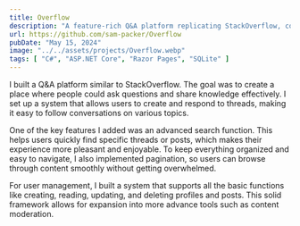 ```yaml
---
title: Overflow
description: "A feature-rich Q&A platform replicating StackOverflow, complete with thread and post architecture, advanced search capabilities, pagination for seamless navigation, and a robust user management system supporting full CRUD operations."
url: https://github.com/sam-packer/Overflow
pubDate: "May 15, 2024"
image: "../../assets/projects/Overflow.webp"
tags: [ "C#", "ASP.NET Core", "Razor Pages", "SQLite" ]
---
```


I built a Q&A platform similar to StackOverflow. The goal was to create a place where people could ask questions and
share knowledge effectively. I set up a system that allows users to create and respond to threads, making it easy to
follow conversations on various topics.

One of the key features I added was an advanced search function. This helps users quickly find specific threads or
posts, which makes their experience more pleasant and enjoyable. To keep everything organized and easy to navigate, I
also implemented pagination, so users can browse through content smoothly without getting overwhelmed.

For user management, I built a system that supports all the basic functions like creating, reading, updating, and
deleting profiles and posts. This solid framework allows for expansion into more advance tools such as content
moderation.